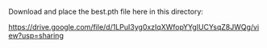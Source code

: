 Download and place the best.pth file here in this directory:

https://drive.google.com/file/d/1LPuI3yg0xzIqXWfopYYgIUCYsqZ8JWQg/view?usp=sharing
